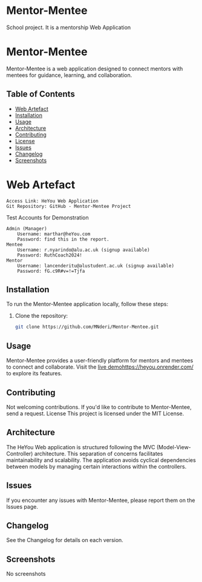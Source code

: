 # Mentor-Mentee
School project. It is a mentorship Web Application

# Mentor-Mentee

Mentor-Mentee is a web application designed to connect mentors with mentees for guidance, learning, and collaboration.

## Table of Contents

- [Web Artefact](#webartefact)
- [Installation](#installation)
- [Usage](#usage)
- [Architecture](#Architecture)
- [Contributing](#contributing)
- [License](#license)
- [Issues](#issues)
- [Changelog](#changelog)
- [Screenshots](#screenshots)


# Web Artefact

    Access Link: HeYou Web Application
    Git Repository: GitHub - Mentor-Mentee Project

Test Accounts for Demonstration

    Admin (Manager)
        Username: marthar@heYou.com
        Password: find this in the report.
    Mentee
        Username: r.nyarindo@alu.ac.uk (signup available)
        Password: RuthCoach2024!
    Mentor
        Username: lancenderitu@alustudent.ac.uk (signup available)
        Password: fG.c9R#v=!=Tjfa

## Installation

To run the Mentor-Mentee application locally, follow these steps:

1. Clone the repository:
   ```bash
   git clone https://github.com/MNderi/Mentor-Mentee.git
## Usage
Mentor-Mentee provides a user-friendly platform for mentors and mentees to connect and collaborate. Visit the [live demo](https://heyou.onrender.com/)https://heyou.onrender.com/ to explore its features.

## Contributing
Not welcoming contributions. If you'd like to contribute to Mentor-Mentee, send a request.
License
This project is licensed under the MIT License.

## Architecture
The HeYou Web application is structured following the MVC (Model-View-Controller) architecture. This separation of concerns facilitates maintainability and scalability. The application avoids cyclical dependencies between models by managing certain interactions within the controllers.
## Issues
If you encounter any issues with Mentor-Mentee, please report them on the Issues page.

## Changelog
See the Changelog for details on each version.

## Screenshots
No screenshots
